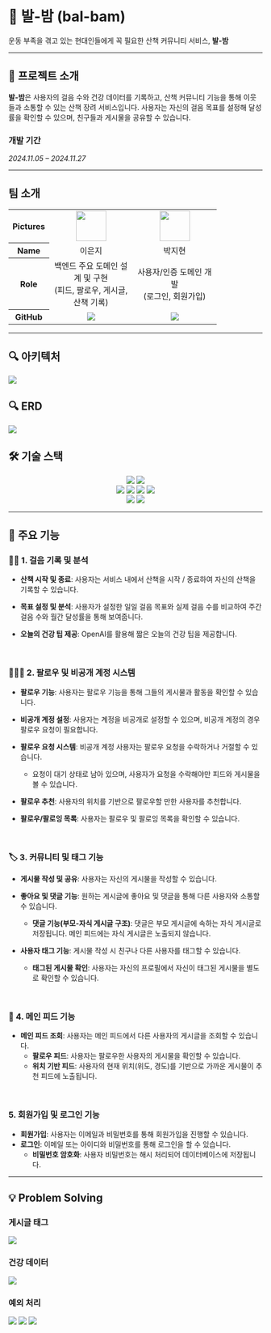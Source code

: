 # 🚶 발-밤 (bal-bam)  
운동 부족을 겪고 있는 현대인들에게 꼭 필요한 산책 커뮤니티 서비스, **발-밤**  

---

## 📌 프로젝트 소개  
**발-밤**은 사용자의 걸음 수와 건강 데이터를 기록하고, 산책 커뮤니티 기능을 통해 이웃들과 소통할 수 있는 산책 장려 서비스입니다.
사용자는 자신의 걸음 목표를 설정해 달성률을 확인할 수 있으며, 친구들과 게시물을 공유할 수 있습니다.



### 개발 기간
*2024.11.05 – 2024.11.27*


---

## 팀 소개
<table width="500" align="left">
<tbody>
<tr>
<th>Pictures</th>
<td width="100" align="center">
<a href="https://github.com/eenzzi">
<img src="https://avatars.githubusercontent.com/u/142785172?v=4" width="60" height="60">
</a>
</td>
<td width="100" align="center">
<a href="https://github.com/Sooamazing">
<img src="https://avatars.githubusercontent.com/u/155598826?v=4" width="60" height="60">
</a>
</td>
</tr>
<tr>
<th>Name</th>
<td width="100" align="center">이은지</td>
<td width="100" align="center">박지현</td>

</tr>
<tr>
<th>Role</th>
<td width="150" align="center">
백엔드 주요 도메인 설계 및 구현 <br>
(피드, 팔로우, 게시글, 산책 기록)
<br>
</td>
<td width="150" align="center">
사용자/인증 도메인 개발 <br>
(로그인, 회원가입)

<br>
</td>
</tr>
<tr>
<th>GitHub</th>
<td width="100" align="center">
<a href="https://github.com/eenzzi">
<img src="http://img.shields.io/badge/eenzzi-green?style=social&logo=github"/>
</a>
</td>
<td width="100" align="center">
<a href="https://github.com/youngandmini">
<img src="http://img.shields.io/badge/journnie-green?style=social&logo=github"/>
</a>
</td>

</tr>
</tbody>
</table>


---

## 🔍 아키텍처

![](https://i.imgur.com/9ONCsKc.png) 


## 🔍 ERD


![](https://i.imgur.com/sF9q4f1.png) 

## 🛠️ 기술 스택  

<div align="center">
  

<img src="https://img.shields.io/badge/java-007396?style=for-the-badge&logo=java&logoColor=white">
<img src="https://img.shields.io/badge/mysql-4479A1?style=for-the-badge&logo=mysql&logoColor=white">
<br/>  
<img src="https://img.shields.io/badge/springboot-6DB33F?style=for-the-badge&logo=springboot&logoColor=white">
<img src="https://img.shields.io/badge/hibernate-59666C?style=for-the-badge&logo=hibernate&logoColor=white">
<img src="https://img.shields.io/badge/spring security-6DB33F?style=for-the-badge&logo=springsecurity&logoColor=white">
<img src="https://img.shields.io/badge/jwt-000000?style=for-the-badge&logo=JSONWebTokens&logoColor=white">
<br/>   
<img src="https://img.shields.io/badge/Docker-2CA5E0?style=for-the-badge&logo=docker&logoColor=white">
<img src="https://img.shields.io/badge/Redis-DC382D?style=for-the-badge&logo=redis&logoColor=white">
<br/>   

</div>

---

## 🔑 주요 기능 


### 🚶‍♀️ 1. 걸음 기록 및 분석  
- **산책 시작 및 종료**: 사용자는 서비스 내에서 산책을 시작 / 종료하여  자신의 산책을 기록할 수 있습니다.
  
- **목표 설정 및 분석**: 사용자가 설정한 일일 걸음 목표와 실제 걸음 수를 비교하여 주간 걸음 수와 월간 달성률을 통해 보여줍니다.
  
- **오늘의 건강 팁 제공**: OpenAI를 활용해 짧은 오늘의 건강 팁을 제공합니다.

<br>

### 🧑‍🤝‍🧑 2. 팔로우 및 비공개 계정 시스템  
- **팔로우 기능**: 사용자는 팔로우 기능을 통해 그들의 게시물과 활동을 확인할 수 있습니다.
  
- **비공개 계정 설정**: 사용자는 계정을 비공개로 설정할 수 있으며, 비공개 계정의 경우 팔로우 요청이 필요합니다.
  
- **팔로우 요청 시스템**: 비공개 계정 사용자는 팔로우 요청을 수락하거나 거절할 수 있습니다.  
  - 요청이 대기 상태로 남아 있으며, 사용자가 요청을 수락해야만 피드와 게시물을 볼 수 있습니다.

- **팔로우 추천**: 사용자의 위치를 기반으로 팔로우할 만한 사용자를 추천합니다.
  
- **팔로우/팔로잉 목록**: 사용자는 팔로우 및 팔로잉 목록을 확인할 수 있습니다.

<br>

### 🏷️ 3. 커뮤니티 및 태그 기능  
- **게시물 작성 및 공유**: 사용자는 자신의 게시물을 작성할 수 있습니다.

- **좋아요 및 댓글 기능**: 원하는 게시글에 좋아요 및 댓글을 통해 다른 사용자와 소통할 수 있습니다.
  - **댓글 기능(부모-자식 게시글 구조)**: 댓글은 부모 게시글에 속하는 자식 게시글로 저장됩니다. 메인 피드에는 자식 게시글은 노출되지 않습니다.
  
- **사용자 태그 기능**: 게시물 작성 시 친구나 다른 사용자를 태그할 수 있습니다.
  - **태그된 게시물 확인**: 사용자는 자신의 프로필에서 자신이 태그된 게시물을 별도로 확인할 수 있습니다.  


<br>

### 📰 4. 메인 피드 기능
- **메인 피드 조회**: 사용자는 메인 피드에서 다른 사용자의 게시글을 조회할 수 있습니다.
  - **팔로우 피드**: 사용자는 팔로우한 사용자의 게시물을 확인할 수 있습니다.
  - **위치 기반 피드**: 사용자의 현재 위치(위도, 경도)를 기반으로 가까운 게시물이 추천 피드에 노출됩니다.

<br>

### 5. 회원가입 및 로그인 기능
- **회원가입**: 사용자는 이메일과 비밀번호를 통해 회원가입을 진행할 수 있습니다.  
- **로그인**: 이메일 또는 아이디와 비밀번호를 통해 로그인을 할 수 있습니다.
  - **비밀번호 암호화**: 사용자 비밀번호는 해시 처리되어 데이터베이스에 저장됩니다.

---

## 💡 Problem Solving

### 게시글 태그

![](https://i.imgur.com/HifoiPK.png) 


### 건강 데이터

![](https://i.imgur.com/BaSzQtd.png) 


### 예외 처리

![](https://i.imgur.com/JAABxCo.png) 
![](https://i.imgur.com/1CdT1gu.png) 
![](https://i.imgur.com/SiuYkcN.png) 

